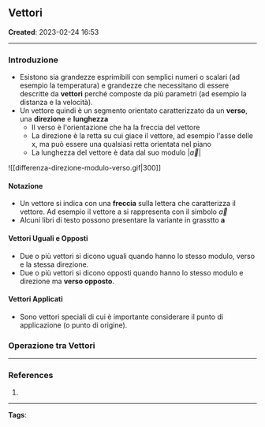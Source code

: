 ## Vettori

**Created**: 2023-02-24 16:53

---

### Introduzione

- Esistono sia grandezze esprimibili con semplici numeri o scalari (ad esempio la temperatura) e grandezze che necessitano di essere descritte da **vettori** perché composte da più parametri (ad esempio la distanza e la velocità). 
- Un vettore quindi è un segmento orientato caratterizzato da un **verso**, una **direzione** e **lunghezza**
	- Il verso è l'orientazione che ha la freccia del vettore
	- La direzione è la retta su cui giace il vettore, ad esempio l'asse delle x, ma può essere una qualsiasi retta orientata nel piano
	- La lunghezza del vettore è data dal suo modulo $|\vec{a}|$ 

![[differenza-direzione-modulo-verso.gif|300]]

#### Notazione

- Un vettore si indica con una **freccia** sulla lettera che caratterizza il vettore. Ad esempio il vettore a si rappresenta con il simbolo $\vec{a}$ 
- Alcuni libri di testo possono presentare la variante in grasstto **a** 

#### Vettori Uguali e Opposti

- Due o più vettori si dicono uguali quando hanno lo stesso modulo, verso e la stessa direzione.
- Due o più vettori si dicono opposti quando hanno lo stesso modulo e direzione ma **verso opposto**.

#### Vettori Applicati

- Sono vettori speciali di cui è importante considerare il punto di applicazione (o punto di origine).

### Operazione tra Vettori

---

### References

1. 

---
**Tags**: 